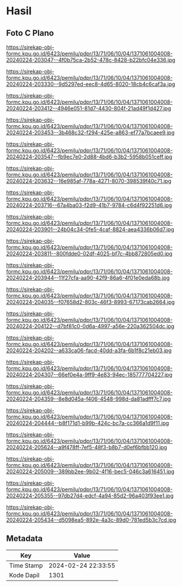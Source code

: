 # Hasil

## Foto C Plano

https://sirekap-obj-formc.kpu.go.id/6423/pemilu/pdpr/13/71/06/10/04/1371061004008-20240224-203047--4f0b75ca-2b52-478c-8428-b22bfc04e336.jpg

https://sirekap-obj-formc.kpu.go.id/6423/pemilu/pdpr/13/71/06/10/04/1371061004008-20240224-203330--9d5297ed-eec8-4d65-8020-18cb4c6caf3a.jpg

https://sirekap-obj-formc.kpu.go.id/6423/pemilu/pdpr/13/71/06/10/04/1371061004008-20240224-203412--4946e051-81d7-4430-804f-21ad49f1d427.jpg

https://sirekap-obj-formc.kpu.go.id/6423/pemilu/pdpr/13/71/06/10/04/1371061004008-20240224-203453--3b468c32-f294-425e-a863-ef77a7bcaee9.jpg

https://sirekap-obj-formc.kpu.go.id/6423/pemilu/pdpr/13/71/06/10/04/1371061004008-20240224-203547--fb9ec7e0-2d88-4bd6-b3b2-5958b051ceff.jpg

https://sirekap-obj-formc.kpu.go.id/6423/pemilu/pdpr/13/71/06/10/04/1371061004008-20240224-203632--16e985af-778a-4271-8070-398539f40c71.jpg

https://sirekap-obj-formc.kpu.go.id/6423/pemilu/pdpr/13/71/06/10/04/1371061004008-20240224-203716--67a4ba03-f2d9-41b7-9784-c6d4f92251d6.jpg

https://sirekap-obj-formc.kpu.go.id/6423/pemilu/pdpr/13/71/06/10/04/1371061004008-20240224-203901--24b04c34-0fe5-4caf-8824-aea4336b06d7.jpg

https://sirekap-obj-formc.kpu.go.id/6423/pemilu/pdpr/13/71/06/10/04/1371061004008-20240224-203811--800fdde0-02df-4025-bf7c-4bb872805ed0.jpg

https://sirekap-obj-formc.kpu.go.id/6423/pemilu/pdpr/13/71/06/10/04/1371061004008-20240224-203944--11f27cfa-aa90-42f9-86a6-4f01e0eda68b.jpg

https://sirekap-obj-formc.kpu.go.id/6423/pemilu/pdpr/13/71/06/10/04/1371061004008-20240224-204035--f07658d2-803c-46f3-8993-67173cab2664.jpg

https://sirekap-obj-formc.kpu.go.id/6423/pemilu/pdpr/13/71/06/10/04/1371061004008-20240224-204122--d7bf81c0-0d6a-4997-a56e-220a362504dc.jpg

https://sirekap-obj-formc.kpu.go.id/6423/pemilu/pdpr/13/71/06/10/04/1371061004008-20240224-204202--a633ca06-facd-40dd-a3fa-6b1f8c21eb03.jpg

https://sirekap-obj-formc.kpu.go.id/6423/pemilu/pdpr/13/71/06/10/04/1371061004008-20240224-204307--66ef0e4a-9ff9-4e83-94ec-185777704227.jpg

https://sirekap-obj-formc.kpu.go.id/6423/pemilu/pdpr/13/71/06/10/04/1371061004008-20240224-204359--8e8d045a-f406-4548-998d-da81adfff7c7.jpg

https://sirekap-obj-formc.kpu.go.id/6423/pemilu/pdpr/13/71/06/10/04/1371061004008-20240224-204444--b8f171d1-b99b-424c-bc7a-cc366a1d9f11.jpg

https://sirekap-obj-formc.kpu.go.id/6423/pemilu/pdpr/13/71/06/10/04/1371061004008-20240224-205624--a9f478ff-7ef5-48f3-b8b7-d0ef6bfbb120.jpg

https://sirekap-obj-formc.kpu.go.id/6423/pemilu/pdpr/13/71/06/10/04/1371061004008-20240224-205009--389bb2ee-9b02-4f16-bec5-046c3a616451.jpg

https://sirekap-obj-formc.kpu.go.id/6423/pemilu/pdpr/13/71/06/10/04/1371061004008-20240224-205355--97db27d4-edcf-4a94-85d2-96a403f93ee1.jpg

https://sirekap-obj-formc.kpu.go.id/6423/pemilu/pdpr/13/71/06/10/04/1371061004008-20240224-205434--d5098ea5-892e-4a3c-89d0-781ed5b3c7cd.jpg


## Metadata

| Key        | Value               |
| ---------- | ------------------- |
| Time Stamp | 2024-02-24 22:33:55 |
| Kode Dapil | 1301                |



